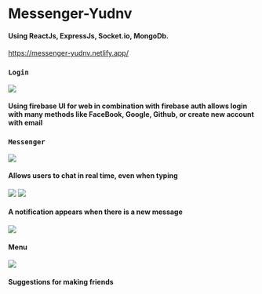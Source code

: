 # Messenger-Yudnv

#### Using ReactJs, ExpressJs, Socket.io, MongoDb.

https://messenger-yudnv.netlify.app/

### `Login`

<img src='https://i.imgur.com/BaNNkYf.png'>

#### Using firebase UI for web in combination with firebase auth allows login with many methods like FaceBook, Google, Github, or create new account with email

### `Messenger`

<img src='https://i.imgur.com/yrHPIqM.png'>

#### Allows users to chat in real time, even when typing

<img src='https://i.imgur.com/cZTwOaf.png'>
<img src='https://i.imgur.com/HUe1DGS.png'>


#### A notification appears when there is a new message

<img src='https://i.imgur.com/8Zr7mZD.png'>

#### Menu

<img src='https://i.imgur.com/np5lDQw.png'>

#### Suggestions for making friends
